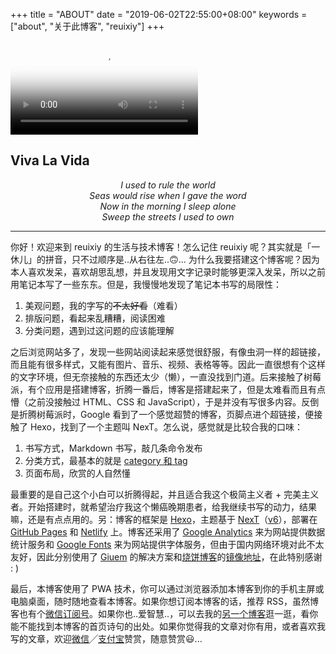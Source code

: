 +++
title = "ABOUT"
date = "2019-06-02T22:55:00+08:00"
keywords = ["about", "关于此博客", "reuixiy"]
+++

<video poster="/images/viva-la-vida.jpg" src="/videos/coldplay-viva-la-vida-live.mp4" controls></video>

<h2 id="Viva-La-Vida" class="about-title">Viva La Vida</h2>

<p style="text-align:center"><i>I used to rule the world<br>
Seas would rise when I gave the word<br>
Now in the morning I sleep alone<br>
Sweep the streets I used to own</i></p>

---

你好！欢迎来到 reuixiy 的生活与技术博客！怎么记住 reuixiy 呢？其实就是「一休儿」的拼音，只不过顺序是..从右往左..🙃... 为什么我要搭建这个博客呢？因为本人喜欢发呆，喜欢胡思乱想，并且发现用文字记录时能够更深入发呆，所以之前用笔记本写了一些东东。但是，我慢慢地发现了笔记本书写的局限性：

1. 美观问题，我的字写的~~不太好看~~（难看）
2. 排版问题，看起来乱糟糟，阅读困难
3. 分类问题，遇到过这问题的应该能理解

之后浏览网站多了，发现一些网站阅读起来感觉很舒服，有像虫洞一样的超链接，而且能有很多样式，又能有图片、音乐、视频、表格等等。因此一直很想有个这样的文字环境，但无奈接触的东西还太少（懒），一直没找到门道。后来接触了树莓派，有个应用是搭建博客，折腾一番后，博客是搭建起来了，但是太难看而且有点懵（之前没接触过 HTML、CSS 和 JavaScript），于是并没有写很多内容。反倒是折腾树莓派时，Google 看到了一个感觉超赞的博客，页脚点进个超链接，便接触了 Hexo，找到了一个主题叫 NexT。怎么说，感觉就是比较合我的口味：

1. 书写方式，Markdown 书写，敲几条命令发布
2. 分类方式，最基本的就是 [category 和 tag](/tech/categories+tags/)
3. 页面布局，欣赏的人自然懂

最重要的是自己这个小白可以折腾得起，并且适合我这个极简主义者 + 完美主义者。开始搭建时，就希望治疗我这个懒癌晚期患者，给我继续书写的动力，结果嘛，还是有点点用的。另：博客的框架是 [Hexo](https://hexo.io/)，主题基于 [NexT](https://github.com/iissnan/hexo-theme-next)（[v6](https://github.com/theme-next/hexo-theme-next)），部署在 [GitHub Pages](https://github.com/reuixiy/reuixiy.github.io) 和 [Netlify](https://www.netlify.com/) 上。博客还采用了 [Google Analytics](https://analytics.google.com/) 来为网站提供数据统计服务和 [Google Fonts](https://fonts.google.com/) 来为网站提供字体服务，但由于国内网络环境对此不太友好，因此分别使用了 [Giuem](https://www.giuem.com/google-analytics-loading-optimize/) 的解决方案和[烧饼博客](https://sb.sb/)的[镜像地址](https://fonts.loli.net/)，在此特别感谢 : )

最后，本博客使用了 PWA 技术，你可以通过浏览器添加本博客到你的手机主屏或电脑桌面，随时随地查看本博客。如果你想订阅本博客的话，推荐 RSS，虽然博客也有个<a href="/images/qrcode-wechat-reuixiy.svg" target="_blank">微信订阅号</a>。如果你也..爱智慧..，可以去我的[另一个博客](https://yixiuer.me/)逛一逛，看你能不能找到本博客的首页诗句的出处。如果你觉得我的文章对你有用，或者喜欢我写的文章，欢迎<a href="/images/qrcode-wechat-reward.png" target="_blank">微信</a>╱<a href="/images/qrcode-alipay-reward.jpg" target="_blank">支付宝</a>赞赏，随意赞赏😃...
